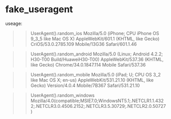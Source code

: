 # fake_useragent

useage:

>>UserAgent().random_ios
>>Mozilla/5.0 (iPhone; CPU iPhone OS 9_3_5 like Mac OS X) AppleWebKit/601.1 (KHTML, like Gecko) CriOS/53.0.2785.109 Mobile/13G36 Safari/601.1.46

>>UserAgent().random_android
>>Mozilla/5.0 (Linux; Android 4.2.2; H30-T00 Build/HuaweiH30-T00) AppleWebKit/537.36 (KHTML, like Gecko) Chrome/34.0.1847.114 Mobile Safari/537.36

>>UserAgent().random_mobile
>>Mozilla/5.0 (iPad; U; CPU OS 3_2 like Mac OS X; en-us) AppleWebKit/531.21.10 (KHTML, like Gecko) Version/4.0.4 Mobile/7B367 Safari/531.21.10

>>UserAgent().random_windows
>>Mozilla/4.0(compatible;MSIE7.0;WindowsNT5.1;.NETCLR1.1.4322;.NETCLR3.0.4506.2152;.NETCLR3.5.30729;.NETCLR2.0.50727)
